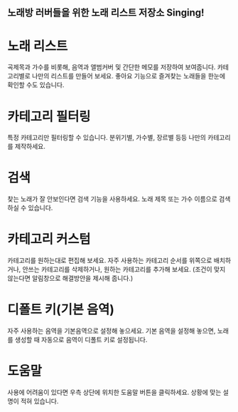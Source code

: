 ## 노래방 러버들을 위한 노래 리스트 저장소 Singing!
# 노래 리스트
곡제목과 가수를 비롯해, 음역과 앨범커버 및 간단한 메모를 저장하여 보여줍니다.
카테고리별로 나만의 리스트를 만들어 보세요.
좋아요 기능으로 즐겨찾는 노래들을 한눈에 확인할 수도 있습니다.

# 카테고리 필터링
특정 카테고리만 필터링할 수 있습니다.
분위기별, 가수별, 장르별 등등 나만의 카테고리를 제작하세요.

# 검색
찾는 노래가 잘 안보인다면 검색 기능을 사용하세요.
노래 제목 또는 가수 이름으로 검색하실 수 있습니다.

# 카테고리 커스텀
카테고리를 원하는대로 편집해 보세요.
자주 사용하는 카테고리 순서를 위쪽으로 배치하거나, 안쓰는 카테고리를 삭제하거나, 원하는 카테고리를 추가해 보세요.
(조건이 맞지 않는다면 알림창으로 해결방안을 제시해 줍니다.)

# 디폴트 키(기본 음역)
자주 사용하는 음역을 기본음역으로 설정해 놓으세요.
기본 음역을 설정해 놓으면, 노래를 생성할 때 자동으로 음역이 디폴트 키로 설정됩니다.

# 도움말
사용에 어려움이 있다면 우측 상단에 위치한 도움말 버튼을 클릭하세요.
상황에 맞는 설명이 적혀 있습니다.